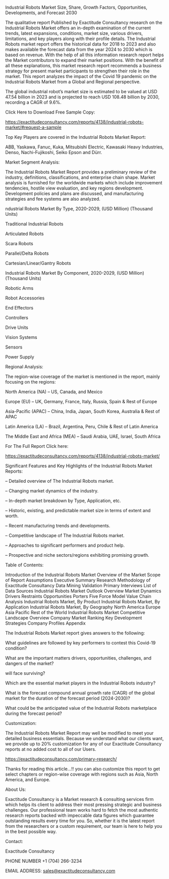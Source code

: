 Industrial Robots Market Size, Share, Growth Factors, Opportunities, Developments, and Forecast 2030

The qualitative report Published by Exactitude Consultancy research on the Industrial Robots Market offers an in-depth examination of the current trends, latest expansions, conditions, market size, various drivers, limitations, and key players along with their profile details. The Industrial Robots market report offers the historical data for 2018 to 2023 and also makes available the forecast data from the year 2024 to 2030 which is based on revenue. With the help of all this information research report helps the Market contributors to expand their market positions. With the benefit of all these explanations, this market research report recommends a business strategy for present market participants to strengthen their role in the market. This report analyzes the impact of the Covid 19 pandemic on the Industrial Robots Market from a Global and Regional perspective.

The global industrial robot’s market size is estimated to be valued at USD 47.54 billion in 2023 and is projected to reach USD 108.48 billion by 2030, recording a CAGR of 9.6%.

Click Here to Download Free Sample Copy:

https://exactitudeconsultancy.com/reports/4138/industrial-robots-market/#request-a-sample

Top Key Players are covered in the Industrial Robots Market Report:

ABB, Yaskawa, Fanuc, Kuka, Mitsubishi Electric, Kawasaki Heavy Industries, Denso, Nachi-Fujikoshi, Seiko Epson and Dürr.

Market Segment Analysis:

The Industrial Robots Market Report provides a preliminary review of the industry, definitions, classifications, and enterprise chain shape. Market analysis is furnished for the worldwide markets which include improvement tendencies, hostile view evaluation, and key regions development. Development policies and plans are discussed, and manufacturing strategies and fee systems are also analyzed.

ndustrial Robots Market By Type, 2020-2029, (USD Million) (Thousand Units)

Traditional Industrial Robots

Articulated Robots

Scara Robots

Parallel/Delta Robots

Cartesian/Linear/Gantry Robots

Industrial Robots Market By Component, 2020-2029, (USD Million) (Thousand Units)

Robotic Arms

Robot Accessories

End Effectors

Controllers

Drive Units

Vision Systems

Sensors

Power Supply

Regional Analysis:

The region-wise coverage of the market is mentioned in the report, mainly focusing on the regions:

North America (NA) – US, Canada, and Mexico

Europe (EU) – UK, Germany, France, Italy, Russia, Spain & Rest of Europe

Asia-Pacific (APAC) – China, India, Japan, South Korea, Australia & Rest of APAC

Latin America (LA) – Brazil, Argentina, Peru, Chile & Rest of Latin America

The Middle East and Africa (MEA) – Saudi Arabia, UAE, Israel, South Africa

For The Full Report Click here:

https://exactitudeconsultancy.com/reports/4138/industrial-robots-market/

Significant Features and Key Highlights of the Industrial Robots Market Reports:

– Detailed overview of The Industrial Robots market.

– Changing market dynamics of the industry.

– In-depth market breakdown by Type, Application, etc.

– Historic, existing, and predictable market size in terms of extent and worth.

– Recent manufacturing trends and developments.

– Competitive landscape of The Industrial Robots market.

– Approaches to significant performers and product help.

– Prospective and niche sectors/regions exhibiting promising growth.

Table of Contents:

Introduction of the Industrial Robots Market
Overview of the Market
Scope of Report
Assumptions
Executive Summary
Research Methodology of Exactitude Consultancy
Data Mining
Validation
Primary Interviews
List of Data Sources
Industrial Robots Market Outlook
Overview
Market Dynamics
Drivers
Restraints
Opportunities
Porters Five Force Model
Value Chain Analysis
Industrial Robots Market, By Product
Industrial Robots Market, By Application
Industrial Robots Market, By Geography
North America
Europe
Asia Pacific
Rest of the World
Industrial Robots Market Competitive Landscape
Overview
Company Market Ranking
Key Development Strategies
Company Profiles
Appendix

The Industrial Robots Market report gives answers to the following:

What guidelines are followed by key performers to contest this Covid-19 condition?

What are the important matters drivers, opportunities, challenges, and dangers of the market?

will face surviving?

Which are the essential market players in the Industrial Robots industry?

What is the forecast compound annual growth rate (CAGR) of the global market for the duration of the forecast period (2024-2030)?

What could be the anticipated value of the Industrial Robots marketplace during the forecast period?

Customization:

The Industrial Robots Market Report may well be modified to meet your detailed business essentials. Because we understand what our clients want, we provide up to 20% customization for any of our Exactitude Consultancy reports at no added cost to all of our Users.

https://exactitudeconsultancy.com/primary-research/

Thanks for reading this article...!! you can also customize this report to get select chapters or region-wise coverage with regions such as Asia, North America, and Europe.

About Us:

Exactitude Consultancy is a Market research & consulting services firm which helps its client to address their most pressing strategic and business challenges. Our professional team works hard to fetch the most authentic research reports backed with impeccable data figures which guarantee outstanding results every time for you. So, whether it is the latest report from the researchers or a custom requirement, our team is here to help you in the best possible way.

Contact:

Exactitude Consultancy

PHONE NUMBER +1 (704) 266-3234

EMAIL ADDRESS: sales@exactitudeconsultancy.com  
